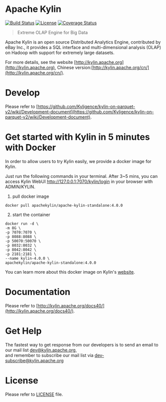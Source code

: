 Apache Kylin
============

[![Build Status](https://travis-ci.org/apache/kylin.svg?branch=master)](https://travis-ci.org/apache/kylin)
[![License](https://img.shields.io/badge/license-Apache%202-4EB1BA.svg)](https://www.apache.org/licenses/LICENSE-2.0.html)
[![Coverage Status](https://coveralls.io/repos/github/apache/kylin/badge.svg?branch=main)](https://coveralls.io/github/apache/kylin?branch=main)

> Extreme OLAP Engine for Big Data

Apache Kylin is an open source Distributed Analytics Engine, contributed by eBay Inc., it provides a SQL interface and multi-dimensional analysis (OLAP) on Hadoop with support for extremely large datasets.

For more details, see the website [http://kylin.apache.org](http://kylin.apache.org), Chinese version:[http://kylin.apache.org/cn/](http://kylin.apache.org/cn/).

Develop
=============
Please refer to [https://github.com/Kyligence/kylin-on-parquet-v2/wiki/Development-document](https://github.com/Kyligence/kylin-on-parquet-v2/wiki/Development-document).

Get started with Kylin in 5 minutes with Docker
=============
In order to allow users to try Kylin easily, we provide a docker image for Kylin.

Just run the following commands in your terminal. After 3~5 mins, you can access Kylin WebUI http://127.0.0.1:7070/kylin/login in your browser with ADMIN/KYLIN.

1. pull docker image
```shell
docker pull apachekylin/apache-kylin-standalone:4.0.0
```

2. start the container
```shell
docker run -d \
-m 8G \
-p 7070:7070 \
-p 8088:8088 \
-p 50070:50070 \
-p 8032:8032 \
-p 8042:8042 \
-p 2181:2181 \
--name kylin-4.0.0 \
apachekylin/apache-kylin-standalone:4.0.0
```

You can learn more about this docker image on Kylin's [website](http://kylin.apache.org/docs40/install/kylin_docker.html).



Documentation
=============
Please refer to [http://kylin.apache.org/docs40/](http://kylin.apache.org/docs40/).

Get Help
============
The fastest way to get response from our developers is to send an email to our mail list <dev@kylin.apache.org>,   
and remember to subscribe our mail list via <dev-subscribe@kylin.apache.org>

License
============
Please refer to [LICENSE](https://github.com/apache/kylin/blob/master/LICENSE) file.





